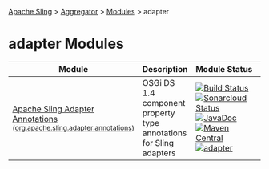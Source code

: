 [Apache Sling](https://sling.apache.org) > [Aggregator](https://github.com/apache/sling-aggregator/) > [Modules](https://github.com/apache/sling-aggregator/blob/master/docs/modules.md) > adapter
# adapter Modules

| Module | Description | Module&nbsp;Status | Pull&nbsp;Requests |
|---    |---    |---    |---    |
| [Apache Sling Adapter Annotations](https://github.com/apache/sling-org-apache-sling-adapter-annotations) <br/> <small>([org.apache.sling.adapter.annotations](https://central.sonatype.com/search?namespace=org.apache.sling&name=org.apache.sling.adapter.annotations))</small> | OSGi DS 1.4 component property type annotations for Sling adapters | &#32;[![Build Status](https://ci-builds.apache.org/job/Sling/job/modules/job/sling-org-apache-sling-adapter-annotations/job/master/badge/icon)](https://ci-builds.apache.org/job/Sling/job/modules/job/sling-org-apache-sling-adapter-annotations/job/master/)&#32;[![Sonarcloud Status](https://sonarcloud.io/api/project_badges/measure?project=apache_sling-org-apache-sling-adapter-annotations&metric=alert_status)](https://sonarcloud.io/dashboard?id=apache_sling-org-apache-sling-adapter-annotations)&#32;[![JavaDoc](https://www.javadoc.io/badge/org.apache.sling/org.apache.sling.adapter.annotations.svg)](https://www.javadoc.io/doc/org.apache.sling/org.apache.sling.adapter.annotations)&#32;[![Maven Central](https://maven-badges.herokuapp.com/maven-central/org.apache.sling/org.apache.sling.adapter.annotations/badge.svg)](https://search.maven.org/#search%7Cga%7C1%7Cg%3A%22org.apache.sling%22%20a%3A%22org.apache.sling.adapter.annotations%22)&#32;[![adapter](https://sling.apache.org/badges/group-adapter.svg)](https://github.com/apache/sling-aggregator/blob/master/docs/groups/adapter.md) | &#32;[![Pull Requests](https://img.shields.io/github/issues-pr/apache/sling-org-apache-sling-adapter-annotations.svg)](https://github.com/apache/sling-org-apache-sling-adapter-annotations/pulls) |
